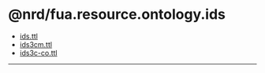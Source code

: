 # @nrd/fua.resource.ontology.ids

- [ids.ttl](data/ids/ids.ttl)
- [ids3cm.ttl](data/ids3cm/ids3cm.ttl)
- [ids3c-co.ttl](data/ids3c-co/ids3c-co.ttl)

---
